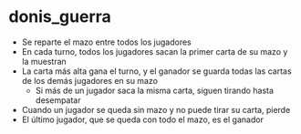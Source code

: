 # donis_guerra 

* Se reparte el mazo entre todos los jugadores
* En cada turno, todos los jugadores sacan la primer carta de su mazo y la muestran
* La carta más alta gana el turno, y el ganador se guarda todas las cartas de los demás jugadores en su mazo
  * Si más de un jugador saca la misma carta, siguen tirando hasta desempatar
* Cuando un jugador se queda sin mazo y no puede tirar su carta, pierde
* El último jugador, que se queda con todo el mazo, es el ganador
